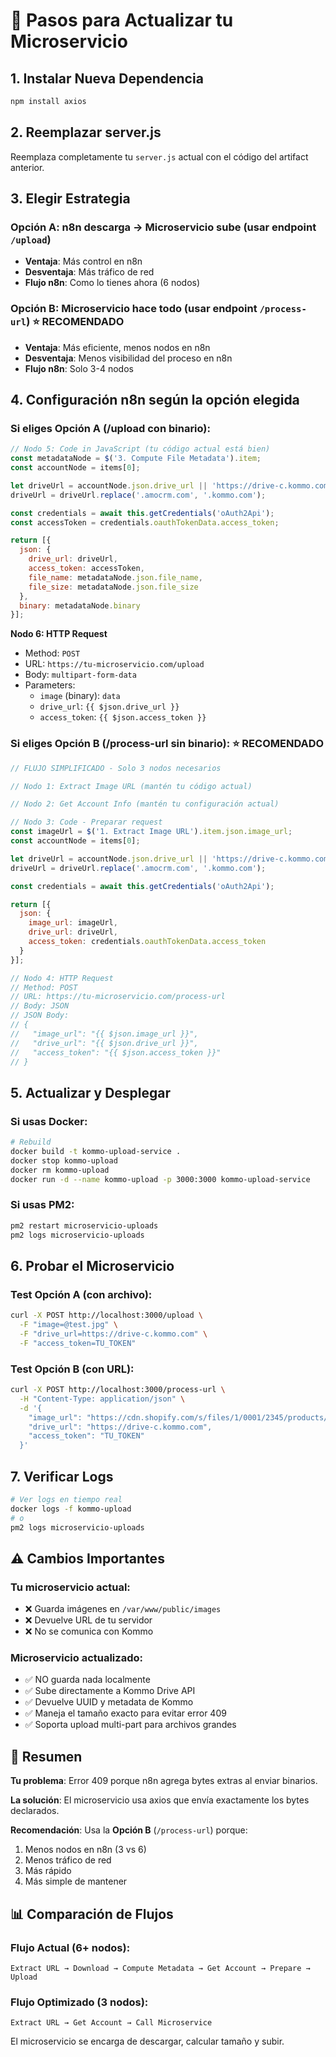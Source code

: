 # 🔄 Pasos para Actualizar tu Microservicio

## 1. Instalar Nueva Dependencia
```bash
npm install axios
```

## 2. Reemplazar server.js
Reemplaza completamente tu `server.js` actual con el código del artifact anterior.

## 3. Elegir Estrategia

### **Opción A: n8n descarga → Microservicio sube** (usar endpoint `/upload`)
- **Ventaja**: Más control en n8n
- **Desventaja**: Más tráfico de red
- **Flujo n8n**: Como lo tienes ahora (6 nodos)

### **Opción B: Microservicio hace todo** (usar endpoint `/process-url`) ⭐ RECOMENDADO
- **Ventaja**: Más eficiente, menos nodos en n8n
- **Desventaja**: Menos visibilidad del proceso en n8n
- **Flujo n8n**: Solo 3-4 nodos

## 4. Configuración n8n según la opción elegida

### Si eliges Opción A (/upload con binario):
```javascript
// Nodo 5: Code in JavaScript (tu código actual está bien)
const metadataNode = $('3. Compute File Metadata').item;
const accountNode = items[0];

let driveUrl = accountNode.json.drive_url || 'https://drive-c.kommo.com';
driveUrl = driveUrl.replace('.amocrm.com', '.kommo.com');

const credentials = await this.getCredentials('oAuth2Api');
const accessToken = credentials.oauthTokenData.access_token;

return [{
  json: {
    drive_url: driveUrl,
    access_token: accessToken,
    file_name: metadataNode.json.file_name,
    file_size: metadataNode.json.file_size
  },
  binary: metadataNode.binary
}];
```

**Nodo 6: HTTP Request**
- Method: `POST`
- URL: `https://tu-microservicio.com/upload`
- Body: `multipart-form-data`
- Parameters:
  - `image` (binary): `data`
  - `drive_url`: `{{ $json.drive_url }}`
  - `access_token`: `{{ $json.access_token }}`

### Si eliges Opción B (/process-url sin binario): ⭐ RECOMENDADO
```javascript
// FLUJO SIMPLIFICADO - Solo 3 nodos necesarios

// Nodo 1: Extract Image URL (mantén tu código actual)

// Nodo 2: Get Account Info (mantén tu configuración actual)

// Nodo 3: Code - Preparar request
const imageUrl = $('1. Extract Image URL').item.json.image_url;
const accountNode = items[0];

let driveUrl = accountNode.json.drive_url || 'https://drive-c.kommo.com';
driveUrl = driveUrl.replace('.amocrm.com', '.kommo.com');

const credentials = await this.getCredentials('oAuth2Api');

return [{
  json: {
    image_url: imageUrl,
    drive_url: driveUrl,
    access_token: credentials.oauthTokenData.access_token
  }
}];

// Nodo 4: HTTP Request
// Method: POST
// URL: https://tu-microservicio.com/process-url
// Body: JSON
// JSON Body: 
// {
//   "image_url": "{{ $json.image_url }}",
//   "drive_url": "{{ $json.drive_url }}",
//   "access_token": "{{ $json.access_token }}"
// }
```

## 5. Actualizar y Desplegar

### Si usas Docker:
```bash
# Rebuild
docker build -t kommo-upload-service .
docker stop kommo-upload
docker rm kommo-upload
docker run -d --name kommo-upload -p 3000:3000 kommo-upload-service
```

### Si usas PM2:
```bash
pm2 restart microservicio-uploads
pm2 logs microservicio-uploads
```

## 6. Probar el Microservicio

### Test Opción A (con archivo):
```bash
curl -X POST http://localhost:3000/upload \
  -F "image=@test.jpg" \
  -F "drive_url=https://drive-c.kommo.com" \
  -F "access_token=TU_TOKEN"
```

### Test Opción B (con URL):
```bash
curl -X POST http://localhost:3000/process-url \
  -H "Content-Type: application/json" \
  -d '{
    "image_url": "https://cdn.shopify.com/s/files/1/0001/2345/products/test.jpg",
    "drive_url": "https://drive-c.kommo.com",
    "access_token": "TU_TOKEN"
  }'
```

## 7. Verificar Logs
```bash
# Ver logs en tiempo real
docker logs -f kommo-upload
# o
pm2 logs microservicio-uploads
```

## ⚠️ Cambios Importantes

### Tu microservicio actual:
- ❌ Guarda imágenes en `/var/www/public/images`
- ❌ Devuelve URL de tu servidor
- ❌ No se comunica con Kommo

### Microservicio actualizado:
- ✅ NO guarda nada localmente
- ✅ Sube directamente a Kommo Drive API
- ✅ Devuelve UUID y metadata de Kommo
- ✅ Maneja el tamaño exacto para evitar error 409
- ✅ Soporta upload multi-part para archivos grandes

## 🎯 Resumen

**Tu problema**: Error 409 porque n8n agrega bytes extras al enviar binarios.

**La solución**: El microservicio usa axios que envía exactamente los bytes declarados.

**Recomendación**: Usa la **Opción B** (`/process-url`) porque:
1. Menos nodos en n8n (3 vs 6)
2. Menos tráfico de red
3. Más rápido
4. Más simple de mantener

## 📊 Comparación de Flujos

### Flujo Actual (6+ nodos):
```
Extract URL → Download → Compute Metadata → Get Account → Prepare → Upload
```

### Flujo Optimizado (3 nodos):
```
Extract URL → Get Account → Call Microservice
```

El microservicio se encarga de descargar, calcular tamaño y subir.